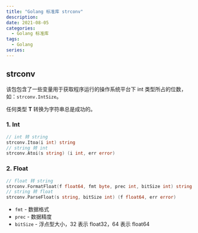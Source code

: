 ```yaml
---
title: "Golang 标准库 strconv"
description: 
date: 2021-08-05
categories:
  - Golang 标准库
tags:
  - Golang
series:	
---
```


## strconv

该包包含了一些变量用于获取程序运行的操作系统平台下 int 类型所占的位数，如：`strconv.IntSize`。

任何类型 **T** 转换为字符串总是成功的。

### 1. Int

```go
// int 转 string
strconv.Itoa(i int) string
// string 转 int
strconv.Atoi(s string) (i int, err error)
```

### 2. Float

```go
// float 转 string
strconv.FormatFloat(f float64, fmt byte, prec int, bitSize int) string
// string 转 float
strconv.ParseFloat(s string, bitSize int) (f float64, err error)
```

- `fmt` - 数据格式
- `prec` - 数据精度
- `bitSize` - 浮点型大小，32 表示 float32，64 表示 float64

